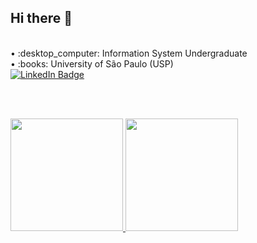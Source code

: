 
## Hi there 👋
<br/>
• :desktop_computer: Information System Undergraduate <br/>
• :books: University of São Paulo (USP)
<br/>


  
  <a href='https://www.linkendin.com/in/gianemayumi'>
    <img src='https://img.shields.io/badge/linkedin-%230077B5.svg?&style=for-the-badge&logo=linkedin&logoColor=white' alt='LinkedIn Badge' />
  </a>

<br/><br/>
<div>
<a href="https://github.com/Anemaygi">
<img height="180em" src="https://github-readme-stats.vercel.app/api/top-langs/?username=Anemaygi&layout=compact&langs_count=7&theme=panda"/>
<img height="180em" src="https://github-readme-stats.vercel.app/api?username=Anemaygi&show_icons=true&theme=panda&include_all_commits=true&count_private=true"/>
</div>


<br/>
<!--
### 🖱️ Tecnologies

<code><img width="40px" src="https://cdn.jsdelivr.net/gh/devicons/devicon/icons/html5/html5-plain-wordmark.svg" title = "HTML5"/></code>
<code><img width="40px" src="https://cdn.jsdelivr.net/gh/devicons/devicon/icons/css3/css3-plain-wordmark.svg" title = "CSS3"/></code>
<code><img width="40px" src="https://cdn.jsdelivr.net/gh/devicons/devicon/icons/javascript/javascript-plain.svg" title = "JAVASCRIPT"/></code>
<code><img width="40px" src="https://raw.githubusercontent.com/devicons/devicon/2ae2a900d2f041da66e950e4d48052658d850630/icons/c/c-plain.svg" title = "C"/></code>
<code><img width="40px" src="https://cdn.jsdelivr.net/gh/devicons/devicon/icons/linux/linux-plain.svg" title = "Linux"/></code>
<code><img width="40px" src="https://cdn.jsdelivr.net/gh/devicons/devicon/icons/mysql/mysql-original.svg" title = "MySQL"/></code>
<code><img width="40px" src="https://cdn.jsdelivr.net/gh/devicons/devicon/icons/postgresql/postgresql-plain.svg" title = "PostgreSQL"/></code>
-->
